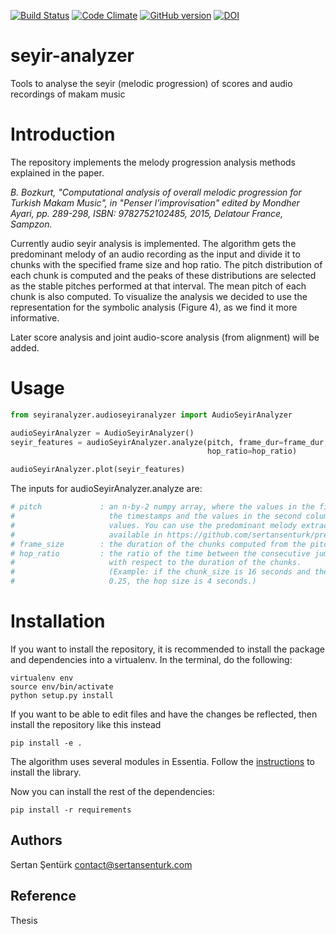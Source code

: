 [![Build Status](https://travis-ci.org/sertansenturk/seyiranalyzer.svg?branch=master)](https://travis-ci.org/sertansenturk/seyiranalyzer) [![Code Climate](https://codeclimate.com/github/sertansenturk/seyiranalyzer/badges/gpa.svg)](https://codeclimate.com/github/sertansenturk/seyiranalyzer) [![GitHub version](https://badge.fury.io/gh/sertansenturk%2Fseyiranalyzer.svg)](https://badge.fury.io/gh/sertansenturk%2Fseyiranalyzer) [![DOI](https://zenodo.org/badge/21104/sertansenturk/seyiranalyzer.svg)](https://zenodo.org/badge/latestdoi/21104/sertansenturk/seyiranalyzer)

# seyir-analyzer

Tools to analyse the seyir (melodic progression) of scores and audio recordings of makam music

Introduction
=======
The repository implements the melody progression analysis methods explained in the paper.

_B. Bozkurt, "Computational analysis of overall melodic progression for Turkish Makam Music", in "Penser l’improvisation" edited by Mondher Ayari, pp. 289-298, ISBN: 9782752102485, 2015, Delatour France, Sampzon._

Currently audio seyir analysis is implemented. The algorithm gets the predominant melody of an audio recording as the input and divide it to chunks with the specified frame size and hop ratio. The pitch distribution of each chunk is computed and the peaks of these distributions are selected as the stable pitches performed at that interval. The mean pitch of each chunk is also computed. To visualize the analysis we decided to use the representation for the symbolic analysis (Figure 4), as we find it more informative.

Later score analysis and joint audio-score analysis (from alignment) will be added.

Usage
=======
```python
from seyiranalyzer.audioseyiranalyzer import AudioSeyirAnalyzer

audioSeyirAnalyzer = AudioSeyirAnalyzer()
seyir_features = audioSeyirAnalyzer.analyze(pitch, frame_dur=frame_dur, 
                                            hop_ratio=hop_ratio)

audioSeyirAnalyzer.plot(seyir_features)
```

The inputs for audioSeyirAnalyzer.analyze are:
```python
# pitch 		    : an n-by-2 numpy array, where the values in the first column are 
#					  the timestamps and the values in the second column are frequency 
#					  values. You can use the predominant melody extraction algorithm
#                     available in https://github.com/sertansenturk/predominantmelodymakam
# frame_size        : the duration of the chunks computed from the pitch in seconds
# hop_ratio         : the ratio of the time between the consecutive jumps of chunks
#                     with respect to the duration of the chunks.
#                     (Example: if the chunk_size is 16 seconds and the hop_ratio is
#                     0.25, the hop size is 4 seconds.)
```

Installation
============

If you want to install the repository, it is recommended to install the package and dependencies into a virtualenv. In the terminal, do the following:

    virtualenv env
    source env/bin/activate
    python setup.py install

If you want to be able to edit files and have the changes be reflected, then install the repository like this instead

    pip install -e .

The algorithm uses several modules in Essentia. Follow the [instructions](essentia.upf.edu/documentation/installing.html) to install the library.

Now you can install the rest of the dependencies:

    pip install -r requirements

Authors
-------
Sertan Şentürk
contact@sertansenturk.com

Reference
-------
Thesis
